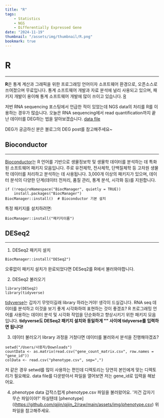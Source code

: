 ```yaml
---
title: "R"
tags:
    - Statistics
    - NGS
    - Differentially Expressed Gene
date: "2024-11-19"
thumbnail: "/assets/img/thumbnail/R.png"
bookmark: true
---
```


# R
---

**R**은 통계 계산과 그래픽을 위한 프로그래밍 언어이자 소프트웨어 환경으로, 오픈소스로 쓰여졌으며 무료입니다. 통계 소프트웨어 개발과 자료 분석에 널리 사용되고 있으며, 패키지 개발이 용이해 통계 소프트웨어 개발에 많이 쓰이고 있습니다.
[R](https://www.r-project.org/)

저번 RNA sequencing 포스팅에서 언급한 적이 있었는데 NGS data의 처리를 R를 이용하는 경우가 많습니다. 
오늘은 RNA sequencing에서 read quantification까지 끝난 데이터를 DEG하는 법을 알아보겠습니다.
[data file](https://github.com/qjjin/qjjin_2/raw/main/assets/img/gene_count_matrix.csv)

DEG가 궁금하신 분은 블로그의 DEG post를 참고해주세요~

## Bioconductor
---

[Bioconductor](https://www.bioconductor.org/)는 R 언어를 기반으로 생물정보학 및 생물학 데이터를 분석하는 데 특화된 소프트웨어 패키지 모음입니다. 주로 유전체학, 전사체학, 단백질체학 등 고차원 생물학 데이터를 처리하고 분석하는 데 사용됩니다.
3,000개 이상의 패키지가 있으며, 데이터 분석의 다양한 단계(데이터 전처리, 품질 관리, 통계 분석, 시각화 등)를 지원합니다.

```
if (!requireNamespace("BiocManager", quietly = TRUE))
    install.packages("BiocManager")
BiocManager::install()  # Bioconductor 기본 설치
```

특정 패키지를 설치하려면:
```
BiocManager::install("패키지이름")
```


## DESeq2
---

1. DESeq2 패키지 설치
```
BiocManager::install("DESeq2")
```

오류없이 패키지 설치가 완료되었다면 DESeq2를 R에서 불러와야합니다.

2. DESeq2 불러오기
```
library(DESeq2)
library(tidyverse)
```
[tidyverse](https://www.tidyverse.org/)는 갑자기 무엇이길래 library 하라는거야! 생각이 드실겁니다.
RNA seq 데이터를 분석하고 이것을 보기 좋게 시각화하여 표현하는 것이 좋겠죠?
R 프로그래밍 언어를 사용하는 데이터 분석 및 시각화 작업을 단순화하고 향상시키기 위한 패키지 모음입니다.
**tidyverse도 DESeq2 패키지 설치와 동일하게 "" 사이에 tidyverse를 입력하면 됩니다!**

3. 데이터 불러오기
library 과정을 거쳤다면 데이터를 불러와서 분석을 진행해야겠죠?
```
setwd("/Users/사용자/Downloads")
countData <- as.matrix(read.csv("gene_count_matrix.csv", row.names = "gene_id"))
colData <- read.csv("phenotype.csv", sep=",")
```
저 같은 경우 setwd를 많이 사용하는 편인데 디렉토리는 당연히 본인에게 맞는 디렉토리가 필요해요.
data file를 다운받아서 파일을 열어보면 저는 gene_id로 입력을 해놨어요.

4. phenotype data
갑작스럽게 phenotype.csv 파일을 불러왔어요. '저건 갑자기 무슨 파일이야?' 하실텐데
[phenotype]((https://github.com/qjjin/qjjin_2/raw/main/assets/img/phenotype.csv)
위 파일을 참고해주세요.
